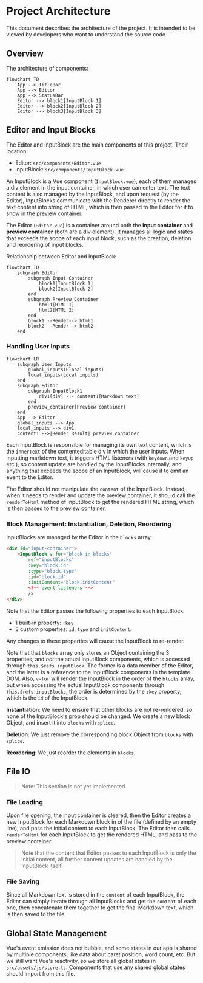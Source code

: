 # Project Architecture

This document describes the architecture of the project. It is intended to be 
viewed by developers who want to understand the source code.

## Overview

The architecture of components:

```mermaid
flowchart TD
    App --> TitleBar
    App --> Editor
    App --> StatusBar
    Editor --> block1[InputBlock 1]
    Editor --> block2[InputBlock 2]
    Editor --> block3[InputBlock 3]
```

## Editor and Input Blocks

The Editor and InputBlock are the main components of this project. Their location:

- Editor: `src/components/Editor.vue`
- InputBlock: `src/components/InputBlock.vue`

An InputBlock is a Vue component (`InputBlock.vue`), each of them manages a div element in the input container, in which user can enter text. The text content is also managed by the InputBlock, and upon request (by the Editor), InputBlocks communicate with the Renderer directly to render the text content into string of HTML, which is then passed to the Editor for it to show in the preview container.

The Editor (`Editor.vue`) is a container around both the **input container** and **preview container** (both are a div element). It manages all logic and states that exceeds the scope of each input block, such as the creation, deletion and reordering of input blocks.

Relationship between Editor and InputBlock:

```mermaid
flowchart TD
    subgraph Editor
        subgraph Input Container
            block1[InputBlock 1]
            block2[InputBlock 2]
        end
        subgraph Preview Container
            html1[HTML 1]
            html2[HTML 2]
        end
        block1 --Render--> html1
        block2 --Render--> html2
    end
```


### Handling User Inputs

```mermaid
flowchart LR
    subgraph User Inputs
        global_inputs(Global inputs)
        local_inputs(Local inputs)
    end
    subgraph Editor
        subgraph InputBlock1
            div1[div] -.- content1[Markdown text]
        end
        preview_container[Preview container]
    end
    App --> Editor
    global_inputs --> App
    local_inputs --> div1
    content1 -->|Render Result| preview_container
```


Each InputBlock is responsible for managing its own text content, which is the `innerText` of the contenteditable div in which the user inputs. When inputting markdown text, it triggers HTML listeners (with `keydown` and `keyup` etc.), so content update are handled by the InputBlocks internally, and anything that exceeds the scope of an InputBlock, will cause it to emit an event to the Editor.

The Editor should not manipulate the `content` of the InputBlock. Instead, when it needs to render and update the preview container, it should call the `renderToHtml` method of InputBlock to get the rendered HTML string, which is then passed to the preview container.

### Block Management: Instantiation, Deletion, Reordering

InputBlocks are managed by the Editor in the `blocks` array.

```html
<div id="input-container">
    <InputBlock v-for="block in blocks" 
        ref="inputBlocks" 
        :key="block.id"
        :type="block.type"
        :id="block.id"
        :initContent="block.initContent"
        <!-- event listeners -->
        />
</div>
```

Note that the Editor passes the following properties to each InputBlock:

- 1 built-in property: `:key`
- 3 custom properties: `id`, `type` and `initContent`.

Any changes to these properties will cause the InputBlock to re-render. 

Note that that `blocks` array only stores an Object containing the 3 properties, and *not* the actual InputBlock components, which is accessed through `this.$refs.inputBlock`. The former is a data member of the Editor, and the latter is a reference to the InputBlock components in the template DOM. Also, `v-for` will render the InputBlock in the order of the `blocks` array, but when accessing the actual InputBlock components through `this.$refs.inputBlocks`, the order is determined by the `:key` property, which is the `id` of the InputBlock.

**Instantiation**: We need to ensure that other blocks are not re-rendered, so none of the InputBlock's prop should be changed. We create a new block Object, and insert it into `blocks` with `splice`.

**Deletion**: We just remove the corresponding block Object from `blocks` with `splice`.

**Reordering**: We just reorder the elements in `blocks`.

## File IO

> Note: This section is not yet implemented.

### File Loading

Upon file opening, the input container is cleared, then the Editor creates a new InputBlock for each Markdown block in of the file (defined by an empty line), and pass the initial content to each InputBlock. The Editor then calls `renderToHtml` for each InputBlock to get the rendered HTML, and pass to the preview container.

> Note that the content that Editor passes to each InputBlock is only the initial content, all further content updates are handled by the InputBlock itself.

### File Saving

Since all Markdown text is stored in the `content` of each InputBlock, the Editor can simply iterate through all InputBlocks and get the `content` of each one, then concatenate them together to get the final Markdown text, which is then saved to the file.


## Global State Management

Vue's event emission does not bubble, and some states in our app is shared by multiple components, like data about caret position, word count, etc. But we still want Vue's reactivity, so we store all global states in `src/assets/js/store.ts`. Components that use any shared global states should import from this file.
